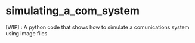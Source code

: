 # simulating_a_com_system
[WIP] : A python code that shows how to simulate a comunications system using image files
